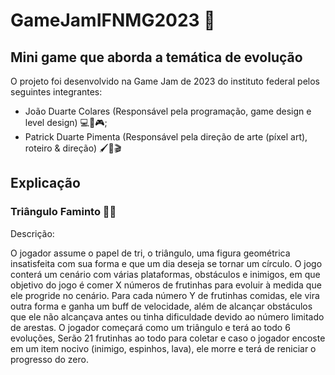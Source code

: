 # GameJamIFNMG2023 👾

## Mini game que aborda a temática de evolução

O projeto foi desenvolvido na Game Jam de 2023 do instituto federal pelos seguintes integrantes:

- João Duarte Colares (Responsável pela programação, game design e level design) 💻🎲🎮;
- Patrick Duarte Pimenta (Responsável pela direção de arte (píxel art), roteiro & direção) 🖌️📃🎬

## Explicação

### Triângulo Faminto 🔺🍎

Descrição:

O jogador assume o papel de tri, o triângulo, uma figura geométrica insatisfeita com sua forma e que um dia 
deseja se tornar um círculo. O jogo conterá um cenário com várias plataformas, obstáculos e inimigos, em que
objetivo do jogo é comer X  números de frutinhas para  evoluir à medida que ele progride no cenário. Para cada 
número Y de frutinhas comidas, ele vira outra forma e ganha um buff de velocidade, além de alcançar obstáculos 
que ele não alcançava antes ou tinha dificuldade devido ao número limitado de arestas. O  jogador começará como 
um triângulo e terá ao todo 6 evoluções, Serão 21 frutinhas ao todo para coletar e caso o jogador encoste em um 
item nocivo (inimigo, espinhos, lava), ele morre e terá de reniciar o progresso do zero.

